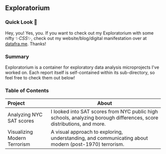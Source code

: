 ## Exploratorium

### Quick Look 👀

Hey, you! Yes, you. If you want to check out my Exploratorium with some nifty ✨*CSS*✨, check out my website/blog/digital manifestation over at [datafra.me](https://datafra.me). Thanks!

### Summary

Exploratorium is a container for exploratory data analysis microprojects I've worked on. Each report itself is self-contained within its sub-directory, so feel free to check them out below!

### Table of Contents

| Project | About |
|:--------|-------|
| Analyzing NYC SAT scores | I looked into SAT scores from NYC public high schools, analyzing borough differences, score distributions, and more. |
| Visualizing Modern Terrorism | A visual approach to exploring, understanding, and communicating about modern (post-1970) terrorism. |
